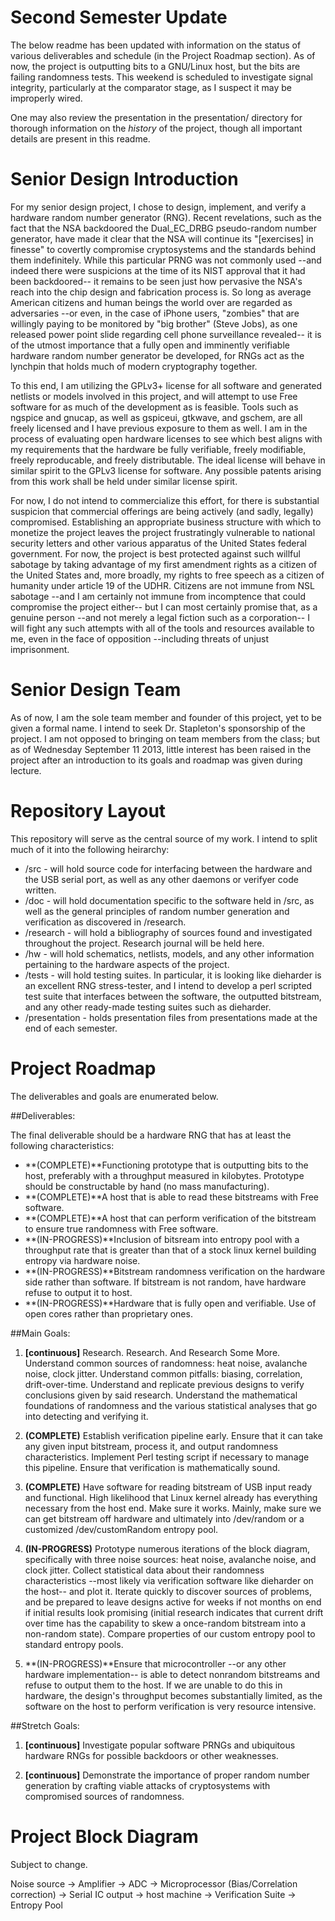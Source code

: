 Second Semester Update
======================

The below readme has been updated with information on the status of various 
deliverables and schedule (in the Project Roadmap section). As of now, the
project is outputting bits to a GNU/Linux host, but the bits are failing
randomness tests. This weekend is scheduled to investigate signal integrity,
particularly at the comparator stage, as I suspect it may be improperly wired.

One may also review the presentation in the presentation/ directory for
thorough information on the *history* of the project, though all important
details are present in this readme.

Senior Design Introduction
==========================

For my senior design project, I chose to design, implement, and verify a 
hardware random number generator (RNG). Recent revelations, such as the fact
that the NSA backdoored the Dual\_EC\_DRBG pseudo-random number generator, have
made it clear that the NSA will continue its "[exercises] in finesse" to
covertly compromise cryptosystems and the standards behind them indefinitely.
While this particular PRNG was not commonly used --and indeed there were
suspicions at the time of its NIST approval that it had been backdoored-- it
remains to be seen just how pervasive the NSA's reach into the chip design and
fabrication process is. So long as average American citizens and human beings
the world over are regarded as adversaries --or even, in the case of iPhone
users, "zombies" that are willingly paying to be monitored by "big brother"
(Steve Jobs), as one released power point slide regarding cell phone
surveillance revealed-- it is of the utmost importance that a fully open and
imminently verifiable hardware random number generator be developed, for RNGs
act as the lynchpin that holds much of modern cryptography together.

To this end, I am utilizing the GPLv3+ license for all software and generated
netlists or models involved in this project, and will attempt to use Free
software for as much of the development as is feasible. Tools such as ngspice 
and gnucap, as well as gspiceui, gtkwave, and gschem, are all freely licensed
and I have previous exposure to them as well. I am in the process of evaluating
open hardware licenses to see which best aligns with my requirements that the
hardware be fully verifiable, freely modifiable, freely reproducable, and
freely distributable. The ideal license will behave in similar spirit to the
GPLv3 license for software. Any possible patents arising from this work shall
be held under similar license spirit.

For now, I do not intend to commercialize this effort, for there is substantial
suspicion that commercial offerings are being actively (and sadly, legally)
compromised. Establishing an appropriate business structure with which to
monetize the project leaves the project frustratingly vulnerable to national
security letters and other various apparatus of the United States federal
government. For now, the project is best protected against such willful
sabotage by taking advantage of my first amendment rights as a citizen of the
United States and, more broadly, my rights to free speech as a citizen of
humanity under article 19 of the UDHR. Citizens are not immune from NSL
sabotage --and I am certainly not immune from incomptence that could compromise
the project either-- but I can most certainly promise that, as a genuine person
--and not merely a legal fiction such as a corporation-- I will fight any such
attempts with all of the tools and resources available to me, even in the face
of opposition --including threats of unjust imprisonment.

Senior Design Team
==================

As of now, I am the sole team member and founder of this project, yet to be 
given a formal name. I intend to seek Dr. Stapleton's sponsorship of the 
project. I am not opposed to bringing on team members from the class; but 
as of Wednesday September 11 2013, little interest has been raised in the 
project after an introduction to its goals and roadmap was given during 
lecture. 

Repository Layout
=================

This repository will serve as the central source of my work. I intend to split 
much of it into the following heirarchy:

* /src - will hold source code for interfacing between the hardware and the USB
  serial port, as well as any other daemons or verifyer code written.
* /doc - will hold documentation specific to the software held in /src, as well
  as the general principles of random number generation and verification as
discovered in /research.
* /research - will hold a bibliography of sources found and investigated
  throughout the project. Research journal will be held here.
* /hw - will hold schematics, netlists, models, and any other information
  pertaining to the hardware aspects of the project.
* /tests - will hold testing suites. In particular, it is looking like
  dieharder is an excellent RNG stress-tester, and I intend to develop a perl
scripted test suite that interfaces between the software, the outputted
bitstream, and any other ready-made testing suites such as dieharder.
* /presentation - holds presentation files from presentations made at the end
  of each semester.

Project Roadmap
===============

The deliverables and goals are enumerated below.

##Deliverables:

The final deliverable should be a hardware RNG that has at least the following 
characteristics:

* **(COMPLETE)**Functioning prototype that is outputting bits to the host,
  preferably with a throughput measured in kilobytes. Prototype should be
constructable by hand (no mass manufacturing).
* **(COMPLETE)**A host that is able to read these bitstreams with Free
  software.
* **(COMPLETE)**A host that can perform verification of the bitstream to ensure
  true randomness with Free software.
* **(IN-PROGRESS)**Inclusion of bitsream into entropy pool with a throughput
  rate that is greater than that of a stock linux kernel building entropy via
hardware noise.
* **(IN-PROGRESS)**Bitstream randomness verification on the hardware side
  rather than software.  If bitstream is not random, have hardware refuse to
output it to host.
* **(IN-PROGRESS)**Hardware that is fully open and verifiable. Use of open
  cores rather than proprietary ones.

##Main Goals:

1. **[continuous]** Research. Research. And Research Some More. Understand
   common sources of randomness: heat noise, avalanche noise, clock jitter.
Understand common pitfalls: biasing, correlation, drift-over-time. Understand
and replicate previous designs to verify conclusions given by said research.
Understand the mathematical foundations of randomness and the various
statistical analyses that go into detecting and verifying it.

2. **(COMPLETE)** Establish verification pipeline early.  Ensure that it can
   take any given input bitstream, process it, and output randomness
characteristics. Implement Perl testing script if necessary to manage this
pipeline. Ensure that verification is mathematically sound.

3. **(COMPLETE)** Have software for reading bitstream of USB input ready and
   functional.  High likelihood that Linux kernel already has everything
necessary from the host end. Make sure it works. Mainly, make sure we can get
bitstream off hardware and ultimately into /dev/random or a customized
/dev/customRandom entropy pool.

4. **(IN-PROGRESS)** Prototype numerous iterations of the block diagram,
   specifically with three noise sources: heat noise, avalanche noise, and
clock jitter. Collect statistical data about their randomness characteristics
--most likely via verification software like dieharder on the host-- and plot
it.  Iterate quickly to discover sources of problems, and be prepared to leave
designs active for weeks if not months on end if initial results look promising
(initial research indicates that current drift over time has the capability to
skew a once-random bitstream into a non-random state).  Compare properties of
our custom entropy pool to standard entropy pools.

5. **(IN-PROGRESS)**Ensure that microcontroller --or any other hardware
   implementation-- is able to detect nonrandom bitstreams and refuse to output
them to the host. If we are unable to do this in hardware, the design's
throughput becomes substantially limited, as the software on the host to
perform verification is very resource intensive. 

##Stretch Goals:

1. **[continuous]** Investigate popular software PRNGs and ubiquitous hardware
   RNGs for possible backdoors or other weaknesses.

2. **[continuous]** Demonstrate the importance of proper random number
   generation by crafting viable attacks of cryptosystems with compromised
sources of randomness.

Project Block Diagram
=====================

Subject to change.

Noise source -> Amplifier -> ADC -> Microprocessor (Bias/Correlation correction) -> Serial IC output -> host machine -> Verification Suite -> Entropy Pool
